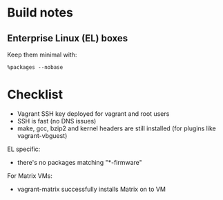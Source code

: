 Build notes
===========

## Enterprise Linux (EL) boxes

Keep them minimal with:
```
%packages --nobase
```

Checklist
=========

 * Vagrant SSH key deployed for vagrant and root users
 * SSH is fast (no DNS issues)
 * make, gcc, bzip2 and kernel headers are still installed (for plugins like vagrant-vbguest)

EL specific:
 * there's no packages matching "*-firmware"

For Matrix VMs:

 * vagrant-matrix successfully installs Matrix on to VM
